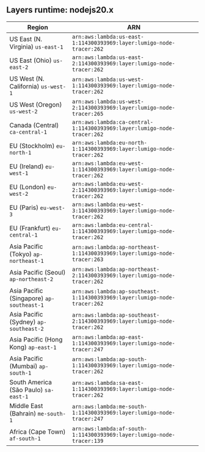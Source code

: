 Layers runtime: nodejs20.x
----
| Region | ARN |
| --- | --- |
|US East (N. Virginia)  `us-east-1`|`arn:aws:lambda:us-east-1:114300393969:layer:lumigo-node-tracer:262`|
|US East (Ohio)  `us-east-2`|`arn:aws:lambda:us-east-2:114300393969:layer:lumigo-node-tracer:262`|
|US West (N. California)  `us-west-1`|`arn:aws:lambda:us-west-1:114300393969:layer:lumigo-node-tracer:262`|
|US West (Oregon)  `us-west-2`|`arn:aws:lambda:us-west-2:114300393969:layer:lumigo-node-tracer:265`|
|Canada (Central)  `ca-central-1`|`arn:aws:lambda:ca-central-1:114300393969:layer:lumigo-node-tracer:262`|
|EU (Stockholm)  `eu-north-1`|`arn:aws:lambda:eu-north-1:114300393969:layer:lumigo-node-tracer:262`|
|EU (Ireland)  `eu-west-1`|`arn:aws:lambda:eu-west-1:114300393969:layer:lumigo-node-tracer:262`|
|EU (London)  `eu-west-2`|`arn:aws:lambda:eu-west-2:114300393969:layer:lumigo-node-tracer:262`|
|EU (Paris)  `eu-west-3`|`arn:aws:lambda:eu-west-3:114300393969:layer:lumigo-node-tracer:262`|
|EU (Frankfurt)  `eu-central-1`|`arn:aws:lambda:eu-central-1:114300393969:layer:lumigo-node-tracer:262`|
|Asia Pacific (Tokyo)  `ap-northeast-1`|`arn:aws:lambda:ap-northeast-1:114300393969:layer:lumigo-node-tracer:263`|
|Asia Pacific (Seoul)  `ap-northeast-2`|`arn:aws:lambda:ap-northeast-2:114300393969:layer:lumigo-node-tracer:262`|
|Asia Pacific (Singapore)  `ap-southeast-1`|`arn:aws:lambda:ap-southeast-1:114300393969:layer:lumigo-node-tracer:262`|
|Asia Pacific (Sydney)  `ap-southeast-2`|`arn:aws:lambda:ap-southeast-2:114300393969:layer:lumigo-node-tracer:262`|
|Asia Pacific (Hong Kong)  `ap-east-1`|`arn:aws:lambda:ap-east-1:114300393969:layer:lumigo-node-tracer:247`|
|Asia Pacific (Mumbai)  `ap-south-1`|`arn:aws:lambda:ap-south-1:114300393969:layer:lumigo-node-tracer:262`|
|South America (São Paulo)  `sa-east-1`|`arn:aws:lambda:sa-east-1:114300393969:layer:lumigo-node-tracer:262`|
|Middle East (Bahrain)  `me-south-1`|`arn:aws:lambda:me-south-1:114300393969:layer:lumigo-node-tracer:247`|
|Africa (Cape Town)  `af-south-1`|`arn:aws:lambda:af-south-1:114300393969:layer:lumigo-node-tracer:139`|
